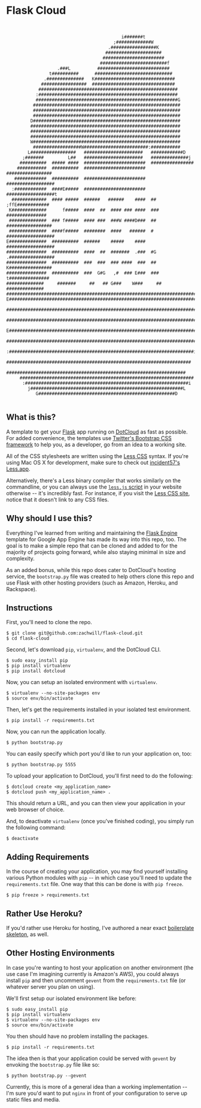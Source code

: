 Flask Cloud
============

<pre><code>

                                           i#######t                       
                                        ;#############W                    
                                      .#################K                  
                                     #####################                 
                                    #######################                
                                   #########################f              
                   .###L          ###########################              
                t##########      #############################             
              .##############   K##############################            
             #################  ###############################            
            ####################################################           
           :####################################################           
           #####################################################G          
          #######################################################          
          #######################################################          
          #######################################################          
         D#######################################################          
         ########################################################          
         ########################################################          
         ########################################################          
         W#######################################################          
          ##################W########################:###########          
        L#################   ######################   ############D        
      ;#######         L##   ######################   ##############j      
     ##########  ##### ####  #######################  ################     
    ###########  ##########  #######################  #################    
   ############  ##########  #######################  ##################   
  :############  ####E#####  #######################  ##################t  
  #############  #### #####  ######   ######    ####  ## ;ffE############  
 K#############      f#####  ####  ##  #### ### ####  ###  ############### 
 ##############  ### f#####  #### ###  ###W ####D###  ## ################# 
 ##############  ####f#####  ########  ####   ######  # ################## 
E##############  ##########  ######    #####    ####     ##################
###############  ##########  ####  ##  #######  .###  #G .#################
###############  ##########  ###  ###  ### ####  ###  ##  K################
###############  ##########  ###  G#G   ,#  ### E###  ###  t###############
##############     #######     ##   ## G###    W###     ##   ##############
###########################################################################
E##########################################################################
 ######################################################################### 
 ######################################################################### 
 E######################################################################## 
  #######################################################################  
  :#####################################################################i  
   #####################################################################   
    ###################################################################    
     #################################################################     
      :#############################################################i      
        j#########################################################L        
           G###################################################D    

</code></pre>


What is this?
-------------

A template to get your [Flask](http://flask.pocoo.org/) app running on
[DotCloud](https://www.dotcloud.com/) as fast as possible. For added
convenience, the templates use [Twitter's Bootstrap CSS
framework](http://twitter.github.com/bootstrap/) to help you, as a
developer, go from an idea to a working site.

All of the CSS stylesheets are written using the [Less
CSS](http://lesscss.org/) syntax. If you're using Mac OS X for
development, make sure to check out [incident57's
Less.app](http://incident57.com/less/).

Alternatively, there's a Less binary compiler that works similarly on
the commandline, or you can always use the [`less.js`
script](https://raw.github.com/cloudhead/less.js/master/dist/less-1.1.4.js)
in your website otherwise -- it's incredibly fast. For instance, if you
visit the [Less CSS site](http://lesscss.org), notice that it doesn't link to any CSS
files.


Why should I use this?
----------------------

Everything I've learned from writing and maintaining the [Flask
Engine](https://github.com/zachwill/flask-engine) template for Google
App Engine has made its way into this repo, too. The goal is to make a
simple repo that can be cloned and added to for the majority of projects
going forward, while also staying minimal in size and complexity.

As an added bonus, while this repo does cater to DotCloud's hosting
service, the `bootstrap.py` file was created to help others clone this
repo and use Flask with other hosting providers (such as Amazon, Heroku, and
Rackspace).


Instructions
------------

First, you'll need to clone the repo.

    $ git clone git@github.com:zachwill/flask-cloud.git
    $ cd flask-cloud

Second, let's download `pip`, `virtualenv`, and the DotCloud CLI.

    $ sudo easy_install pip
    $ pip install virtualenv
    $ pip install dotcloud

Now, you can setup an isolated environment with `virtualenv`.

    $ virtualenv --no-site-packages env
    $ source env/bin/activate

Then, let's get the requirements installed in your isolated test
environment.

    $ pip install -r requirements.txt

Now, you can run the application locally.

    $ python bootstrap.py

You can easily specify which port you'd like to run your application on, too:

    $ python bootstrap.py 5555

To upload your application to DotCloud, you'll first need to do the
following:

    $ dotcloud create <my_application_name>
    $ dotcloud push <my_application_name> .

This should return a URL, and you can then view your application in
your web browser of choice.

And, to deactivate `virtualenv` (once you've finished coding), you
simply run the following command:

    $ deactivate


Adding Requirements
-------------------

In the course of creating your application, you may find yourself
installing various Python modules with `pip` -- in which case you'll
need to update the `requirements.txt` file. One way that this can be
done is with `pip freeze`.

    $ pip freeze > requirements.txt


Rather Use Heroku?
------------------

If you'd rather use Heroku for hosting, I've authored a near exact
[boilerplate skeleton](http://github.com/zachwill/flask_heroku), as well.


Other Hosting Environments
--------------------------

In case you're wanting to host your application on another environment
(the use case I'm imagining currently is Amazon's AWS), you could always
install `pip` and then uncomment `gevent` from the `requirements.txt`
file (or whatever server you plan on using).

We'll first setup our isolated environment like before:

    $ sudo easy_install pip
    $ pip install virtualenv
    $ virtualenv --no-site-packages env
    $ source env/bin/activate

You then should have no problem installing the packages.

    $ pip install -r requirements.txt

The idea then is that your application could be served with `gevent` by
envoking the `bootstrap.py` file like so:

    $ python bootstrap.py --gevent

Currently, this is more of a general idea than a working implementation
-- I'm sure you'd want to put `nginx` in front of your configuration to
serve up static files and media.
